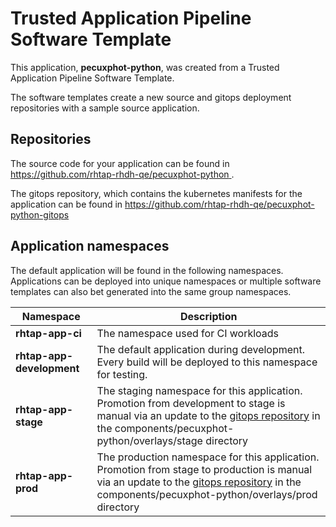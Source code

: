 # Trusted Application Pipeline Software Template

This application, **pecuxphot-python**, was created from a Trusted Application Pipeline Software Template.

The software templates create a new source and gitops deployment repositories with a sample source application. 

## Repositories

The source code for your application can be found in [https://github.com/rhtap-rhdh-qe/pecuxphot-python ](https://github.com/rhtap-rhdh-qe/pecuxphot-python ).
 
The gitops repository, which contains the kubernetes manifests for the application can be found in 
[https://github.com/rhtap-rhdh-qe/pecuxphot-python-gitops ](https://github.com/rhtap-rhdh-qe/pecuxphot-python-gitops ) 

## Application namespaces 

The default application will be found in the following namespaces. Applications can be deployed into unique namespaces or multiple software templates can also bet generated into the same group namespaces.  

|  Namespace   |  Description   |  
| -------- | -------- |
| **rhtap-app-ci** | The namespace used for CI workloads |
| **rhtap-app-development** | The default application during development. Every build will be deployed to this namespace for testing. |
| **rhtap-app-stage** | The staging namespace for this application. Promotion from development to stage is manual via an update to the [gitops repository](https://github.com/rhtap-rhdh-qe/pecuxphot-python-gitops ) in the components/pecuxphot-python/overlays/stage directory |
| **rhtap-app-prod** | The production namespace for this application. Promotion from stage to production is manual via an update to the [gitops repository](https://github.com/rhtap-rhdh-qe/pecuxphot-python-gitops ) in the components/pecuxphot-python/overlays/prod directory |